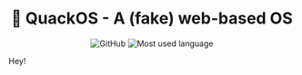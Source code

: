 <div align="center" >
  <h1>🦆 QuackOS - A (fake) web-based OS</h1>
</div>

<div align="center">
  
  ![GitHub](https://img.shields.io/github/license/jnaraujo/quack-os-react)
  ![Most used language](https://img.shields.io/github/languages/top/jnaraujo/quack-os-react?style=flat-square)
  
</div>

Hey!
